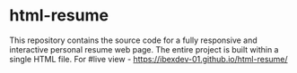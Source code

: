 # html-resume
This repository contains the source code for a fully responsive and interactive personal resume web page. The entire project is built within a single HTML file.
For #live view - https://ibexdev-01.github.io/html-resume/
